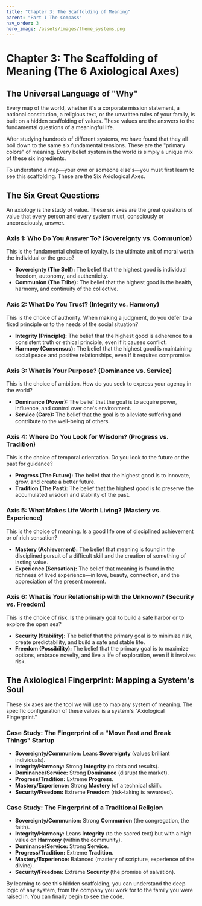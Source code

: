 ```yaml
---
title: "Chapter 3: The Scaffolding of Meaning"
parent: "Part I The Compass"
nav_order: 3
hero_image: /assets/images/theme_systems.png
---
```

# Chapter 3: The Scaffolding of Meaning (The 6 Axiological Axes)

## The Universal Language of "Why"

Every map of the world, whether it's a corporate mission statement, a national constitution, a religious text, or the unwritten rules of your family, is built on a hidden scaffolding of values. These values are the answers to the fundamental questions of a meaningful life.

After studying hundreds of different systems, we have found that they all boil down to the same six fundamental tensions. These are the "primary colors" of meaning. Every belief system in the world is simply a unique mix of these six ingredients.

To understand a map—your own or someone else's—you must first learn to see this scaffolding. These are the Six Axiological Axes.

## The Six Great Questions

An axiology is the study of value. These six axes are the great questions of value that every person and every system must, consciously or unconsciously, answer.

### Axis 1: Who Do You Answer To? (Sovereignty vs. Communion)
This is the fundamental choice of loyalty. Is the ultimate unit of moral worth the individual or the group?
*   **Sovereignty (The Self):** The belief that the highest good is individual freedom, autonomy, and authenticity.
*   **Communion (The Tribe):** The belief that the highest good is the health, harmony, and continuity of the collective.

### Axis 2: What Do You Trust? (Integrity vs. Harmony)
This is the choice of authority. When making a judgment, do you defer to a fixed principle or to the needs of the social situation?
*   **Integrity (Principle):** The belief that the highest good is adherence to a consistent truth or ethical principle, even if it causes conflict.
*   **Harmony (Consensus):** The belief that the highest good is maintaining social peace and positive relationships, even if it requires compromise.

### Axis 3: What is Your Purpose? (Dominance vs. Service)
This is the choice of ambition. How do you seek to express your agency in the world?
*   **Dominance (Power):** The belief that the goal is to acquire power, influence, and control over one's environment.
*   **Service (Care):** The belief that the goal is to alleviate suffering and contribute to the well-being of others.

### Axis 4: Where Do You Look for Wisdom? (Progress vs. Tradition)
This is the choice of temporal orientation. Do you look to the future or the past for guidance?
*   **Progress (The Future):** The belief that the highest good is to innovate, grow, and create a better future.
*   **Tradition (The Past):** The belief that the highest good is to preserve the accumulated wisdom and stability of the past.

### Axis 5: What Makes Life Worth Living? (Mastery vs. Experience)
This is the choice of meaning. Is a good life one of disciplined achievement or of rich sensation?
*   **Mastery (Achievement):** The belief that meaning is found in the disciplined pursuit of a difficult skill and the creation of something of lasting value.
*   **Experience (Sensation):** The belief that meaning is found in the richness of lived experience—in love, beauty, connection, and the appreciation of the present moment.

### Axis 6: What is Your Relationship with the Unknown? (Security vs. Freedom)
This is the choice of risk. Is the primary goal to build a safe harbor or to explore the open sea?
*   **Security (Stability):** The belief that the primary goal is to minimize risk, create predictability, and build a safe and stable life.
*   **Freedom (Possibility):** The belief that the primary goal is to maximize options, embrace novelty, and live a life of exploration, even if it involves risk.

## The Axiological Fingerprint: Mapping a System's Soul

These six axes are the tool we will use to map any system of meaning. The specific configuration of these values is a system's "Axiological Fingerprint."

### Case Study: The Fingerprint of a "Move Fast and Break Things" Startup
*   **Sovereignty/Communion:** Leans **Sovereignty** (values brilliant individuals).
*   **Integrity/Harmony:** Strong **Integrity** (to data and results).
*   **Dominance/Service:** Strong **Dominance** (disrupt the market).
*   **Progress/Tradition:** Extreme **Progress**.
*   **Mastery/Experience:** Strong **Mastery** (of a technical skill).
*   **Security/Freedom:** Extreme **Freedom** (risk-taking is rewarded).

### Case Study: The Fingerprint of a Traditional Religion
*   **Sovereignty/Communion:** Strong **Communion** (the congregation, the faith).
*   **Integrity/Harmony:** Leans **Integrity** (to the sacred text) but with a high value on **Harmony** (within the community).
*   **Dominance/Service:** Strong **Service**.
*   **Progress/Tradition:** Extreme **Tradition**.
*   **Mastery/Experience:** Balanced (mastery of scripture, experience of the divine).
*   **Security/Freedom:** Extreme **Security** (the promise of salvation).

By learning to see this hidden scaffolding, you can understand the deep logic of any system, from the company you work for to the family you were raised in. You can finally begin to see the code.
